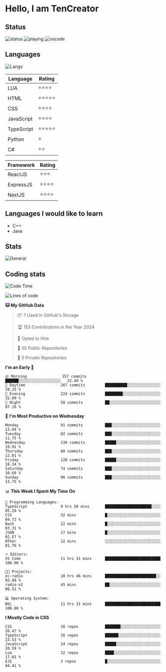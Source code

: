 # Hello, I am TenCreator

## Status
![status](https://api.statusbadges.me/badge/status/518334475038359555?simple=true&style=for-the-badge)
![playing](https://api.statusbadges.me/badge/playing/518334475038359555?style=for-the-badge)
![vscode](https://api.statusbadges.me/badge/vscode/518334475038359555?style=for-the-badge)

## Languages
![Langs](https://github-readme-stats.vercel.app/api/top-langs/?username=tencreator&layout=compact&theme=radical)


|Language|Rating|
|--------|------|
|LUA|⭐️⭐️⭐️⭐️|
|HTML|⭐️⭐️⭐️⭐️⭐️|
|CSS|⭐️⭐️⭐️⭐️|
|JavaScript|⭐️⭐️⭐️⭐️|
|TypeScript|⭐️⭐️⭐️⭐️⭐️|
|Python|⭐️|
|C#|⭐️⭐️ |

|Framework|Rating|
|--------|------|
|ReactJS|⭐️⭐️⭐|
|ExpressJS|⭐️⭐️⭐️⭐️|
|NextJS|⭐️⭐️⭐⭐️|

## Languages I would like to learn
- C++
- Java

## Stats
![General](https://github-readme-stats.vercel.app/api?username=tencreator&show_icons=true&theme=radical)

## Coding stats

<!--START_SECTION:waka-->
![Code Time](http://img.shields.io/badge/Code%20Time-208%20hrs%2026%20mins-blue)

![Lines of code](https://img.shields.io/badge/From%20Hello%20World%20I%27ve%20Written-1.3%20million%20lines%20of%20code-blue)

**🐱 My GitHub Data** 

> 📦 ? Used in GitHub's Storage 
 > 
> 🏆 153 Contributions in the Year 2024
 > 
> 💼 Opted to Hire
 > 
> 📜 55 Public Repositories 
 > 
> 🔑 0 Private Repositories 
 > 
**I'm an Early 🐤** 

```text
🌞 Morning                157 commits         ██████░░░░░░░░░░░░░░░░░░░   22.49 % 
🌆 Daytime                267 commits         ██████████░░░░░░░░░░░░░░░   38.25 % 
🌃 Evening                224 commits         ████████░░░░░░░░░░░░░░░░░   32.09 % 
🌙 Night                  50 commits          ██░░░░░░░░░░░░░░░░░░░░░░░   07.16 % 
```
📅 **I'm Most Productive on Wednesday** 

```text
Monday                   91 commits          ███░░░░░░░░░░░░░░░░░░░░░░   13.04 % 
Tuesday                  82 commits          ███░░░░░░░░░░░░░░░░░░░░░░   11.75 % 
Wednesday                139 commits         █████░░░░░░░░░░░░░░░░░░░░   19.91 % 
Thursday                 88 commits          ███░░░░░░░░░░░░░░░░░░░░░░   12.61 % 
Friday                   128 commits         █████░░░░░░░░░░░░░░░░░░░░   18.34 % 
Saturday                 74 commits          ███░░░░░░░░░░░░░░░░░░░░░░   10.60 % 
Sunday                   96 commits          ███░░░░░░░░░░░░░░░░░░░░░░   13.75 % 
```


📊 **This Week I Spent My Time On** 

```text
💬 Programming Languages: 
TypeScript               9 hrs 50 mins       █████████████████████░░░░   85.29 % 
CSS                      32 mins             █░░░░░░░░░░░░░░░░░░░░░░░░   04.72 % 
Bash                     22 mins             █░░░░░░░░░░░░░░░░░░░░░░░░   03.31 % 
JSON                     17 mins             █░░░░░░░░░░░░░░░░░░░░░░░░   02.57 % 
Other                    12 mins             ░░░░░░░░░░░░░░░░░░░░░░░░░   01.76 % 

🔥 Editors: 
VS Code                  11 hrs 31 mins      █████████████████████████   100.00 % 

🐱‍💻 Projects: 
ec-radio                 10 hrs 46 mins      ███████████████████████░░   93.49 % 
radio-v2                 45 mins             ██░░░░░░░░░░░░░░░░░░░░░░░   06.51 % 

💻 Operating System: 
WSL                      11 hrs 31 mins      █████████████████████████   100.00 % 
```

**I Mostly Code in CSS** 

```text
CSS                      18 repos            ███████░░░░░░░░░░░░░░░░░░   26.47 % 
TypeScript               16 repos            ██████░░░░░░░░░░░░░░░░░░░   23.53 % 
JavaScript               14 repos            █████░░░░░░░░░░░░░░░░░░░░   20.59 % 
Lua                      12 repos            ████░░░░░░░░░░░░░░░░░░░░░   17.65 % 
EJS                      3 repos             █░░░░░░░░░░░░░░░░░░░░░░░░   04.41 % 
```




<!--END_SECTION:waka-->
